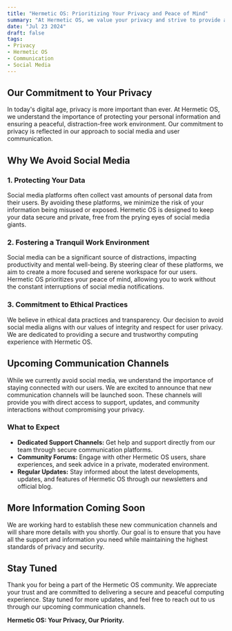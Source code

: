 ```yaml
---
title: "Hermetic OS: Prioritizing Your Privacy and Peace of Mind"
summary: "At Hermetic OS, we value your privacy and strive to provide a tranquil work environment. Learn more about our approach to social media and upcoming communication channels."
date: "Jul 23 2024"
draft: false
tags:
- Privacy
- Hermetic OS
- Communication
- Social Media
---
```


## Our Commitment to Your Privacy

In today's digital age, privacy is more important than ever. At Hermetic OS, we understand the importance of protecting your personal information and ensuring a peaceful, distraction-free work environment. Our commitment to privacy is reflected in our approach to social media and user communication.

## Why We Avoid Social Media

### 1. Protecting Your Data

Social media platforms often collect vast amounts of personal data from their users. By avoiding these platforms, we minimize the risk of your information being misused or exposed. Hermetic OS is designed to keep your data secure and private, free from the prying eyes of social media giants.

### 2. Fostering a Tranquil Work Environment

Social media can be a significant source of distractions, impacting productivity and mental well-being. By steering clear of these platforms, we aim to create a more focused and serene workspace for our users. Hermetic OS prioritizes your peace of mind, allowing you to work without the constant interruptions of social media notifications.

### 3. Commitment to Ethical Practices

We believe in ethical data practices and transparency. Our decision to avoid social media aligns with our values of integrity and respect for user privacy. We are dedicated to providing a secure and trustworthy computing experience with Hermetic OS.

## Upcoming Communication Channels

While we currently avoid social media, we understand the importance of staying connected with our users. We are excited to announce that new communication channels will be launched soon. These channels will provide you with direct access to support, updates, and community interactions without compromising your privacy.

### What to Expect

- **Dedicated Support Channels:** Get help and support directly from our team through secure communication platforms.
- **Community Forums:** Engage with other Hermetic OS users, share experiences, and seek advice in a private, moderated environment.
- **Regular Updates:** Stay informed about the latest developments, updates, and features of Hermetic OS through our newsletters and official blog.

## More Information Coming Soon

We are working hard to establish these new communication channels and will share more details with you shortly. Our goal is to ensure that you have all the support and information you need while maintaining the highest standards of privacy and security.

## Stay Tuned

Thank you for being a part of the Hermetic OS community. We appreciate your trust and are committed to delivering a secure and peaceful computing experience. Stay tuned for more updates, and feel free to reach out to us through our upcoming communication channels.

**Hermetic OS: Your Privacy, Our Priority.**

